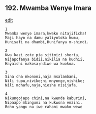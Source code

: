 ## 192. Mwamba Wenye Imara
[edit](https://docs.google.com/document/d/1NE2nrI64ztKgy3M0CWKXq1XMgA80Y0Q2/edit?mode=html)




    1
    Mwamba wenye imara,kwako nitajificha!
    Maji hayo na damu yaliyotoka humu,
    Hunisafi na dhambi,Hunifanya m-shindi.

    2
    Kwa kazi zote pia sitimizi sheria,
    Nijapofanya bidii,nikilia na kudhii,
    Hayaishi makosa;ndiwe wa kuokoa.

    3
    Sina cha mkononi,naja msalambani,
    Nili tupu,nivike;ni mnyonge,nishike;
    Nili mchafu,naja,nioshe nisijafa.

    4
    Nikungojapo chini,na kwenda kaburini,
    Nipaapo mbinguni na kukwona enzini,
    Roho yangu na iwe rahani mwako wewe


